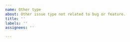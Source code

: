 ```yaml
---
name: Other type
about: Other issue type not related to bug or feature.
title: ''
labels: ''
assignees: ''

---
```


